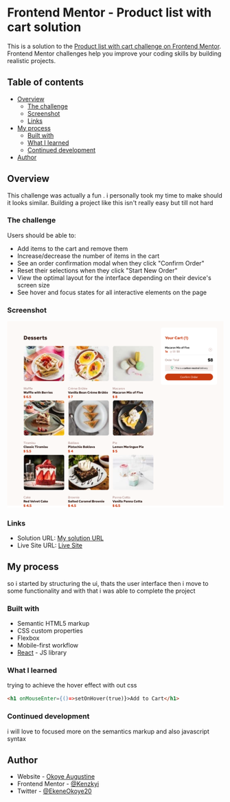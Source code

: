 # Frontend Mentor - Product list with cart solution

This is a solution to the [Product list with cart challenge on Frontend Mentor](https://www.frontendmentor.io/challenges/product-list-with-cart-5MmqLVAp_d). Frontend Mentor challenges help you improve your coding skills by building realistic projects. 

## Table of contents

- [Overview](#overview)
  - [The challenge](#the-challenge)
  - [Screenshot](#screenshot)
  - [Links](#links)
- [My process](#my-process)
  - [Built with](#built-with)
  - [What I learned](#what-i-learned)
  - [Continued development](#continued-development)
- [Author](#author)


## Overview

This challenge was actually a fun . i personally took my time to make should it looks similar. Building a project like this isn't really easy but till not hard

### The challenge

Users should be able to:

- Add items to the cart and remove them
- Increase/decrease the number of items in the cart
- See an order confirmation modal when they click "Confirm Order"
- Reset their selections when they click "Start New Order"
- View the optimal layout for the interface depending on their device's screen size
- See hover and focus states for all interactive elements on the page

### Screenshot

![](./src/assets/images/work-done.png)

### Links

- Solution URL: [My solution URL ](https://product-list-seven-tau.vercel.app)
- Live Site URL: [Live Site](https://product-list-seven-tau.vercel.app)

## My process

so i started by structuring the ui, thats the user interface then i move to some functionality and with that i was able to complete the project

### Built with

- Semantic HTML5 markup
- CSS custom properties
- Flexbox
- Mobile-first workflow
- [React](https://reactjs.org/) - JS library


### What I learned

trying to achieve the hover effect with out css 

```html
<h1 onMouseEnter={()=>setOnHover(true)}>Add to Cart</h1>
```

### Continued development

i will love to focused more on the semantics markup and also javascript syntax



## Author

- Website - [Okoye Augustine](https://product-list-seven-tau.vercel.app)
- Frontend Mentor - [@Kenzkyi](https://www.frontendmentor.io/profile/Kenzkyi)
- Twitter - [@EkeneOkoye20](https://www.twitter.com/EkeneOkoye20)

